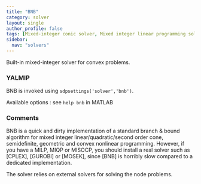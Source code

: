 ```yaml
---
title: "BNB"
category: solver
layout: single
author_profile: false
tags: [Mixed-integer conic solver, Mixed integer linear programming solver, Mixed integer quadratic programming solver]
sidebar:
  nav: "solvers"
---
```


Built-in mixed-integer solver for convex problems.

### YALMIP
BNB is invoked using `sdpsettings('solver','bnb')`.

Available options : see `help bnb` in MATLAB

### Comments
BNB is a quick and dirty implementation of a standard branch & bound algorithm for mixed integer linear/quadratic/second order cone, semidefinite, geometric and convex nonlinear programming. However, if you have a MILP, MIQP or MISOCP, you should install a real solver such as [CPLEX], [GUROBI] or [MOSEK], since [BNB] is horribly slow compared to a dedicated implementation.

The solver relies on external solvers for solving the node problems.
